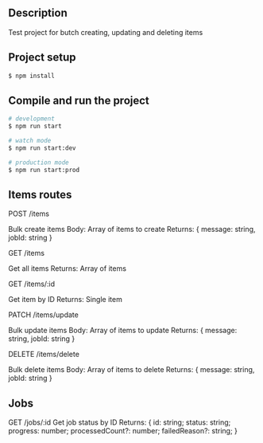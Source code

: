 ## Description

Test project for butch creating, updating and deleting items

## Project setup

```bash
$ npm install
```

## Compile and run the project

```bash
# development
$ npm run start

# watch mode
$ npm run start:dev

# production mode
$ npm run start:prod
```

## Items routes

POST /items

Bulk create items
Body: Array of items to create
Returns: { message: string, jobId: string }


GET /items

Get all items
Returns: Array of items


GET /items/:id

Get item by ID
Returns: Single item


PATCH /items/update


Bulk update items
Body: Array of items to update
Returns: { message: string, jobId: string }


DELETE /items/delete

Bulk delete items
Body: Array of items to delete
Returns: { message: string, jobId: string }

## Jobs
GET /jobs/:id
Get job status by ID
Returns:
{
id: string;
status: string;
progress: number;
processedCount?: number;
failedReason?: string;
}
